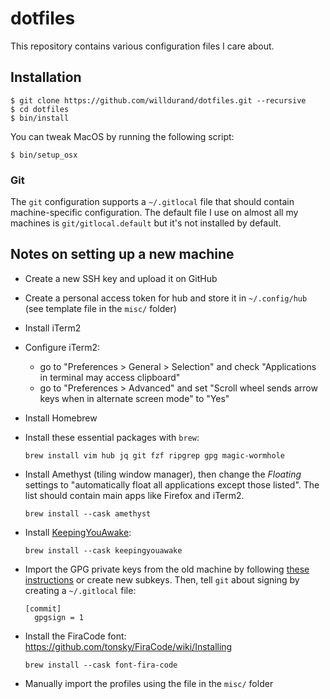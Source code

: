 # dotfiles

This repository contains various configuration files I care about.

## Installation

    $ git clone https://github.com/willdurand/dotfiles.git --recursive
    $ cd dotfiles
    $ bin/install

You can tweak MacOS by running the following script:

    $ bin/setup_osx

### Git

The `git` configuration supports a `~/.gitlocal` file that should contain
machine-specific configuration. The default file I use on almost all my machines
is `git/gitlocal.default` but it's not installed by default.

## Notes on setting up a new machine

- Create a new SSH key and upload it on GitHub
- Create a personal access token for hub and store it in `~/.config/hub` (see
  template file in the `misc/` folder)
- Install iTerm2
- Configure iTerm2:
    - go to "Preferences > General > Selection" and check "Applications in
      terminal may access clipboard"
    - go to "Preferences > Advanced" and set "Scroll wheel sends arrow keys when
      in alternate screen mode" to "Yes"
- Install Homebrew
- Install these essential packages with `brew`:

      brew install vim hub jq git fzf ripgrep gpg magic-wormhole

- Install Amethyst (tiling window manager), then change the _Floating_ settings
  to "automatically float all applications except those listed". The list should
  contain main apps like Firefox and iTerm2.

      brew install --cask amethyst

- Install [KeepingYouAwake][]:

      brew install --cask keepingyouawake

- Import the GPG private keys from the old machine by following [these
  instructions](./gpg/README.md) or create new subkeys. Then, tell `git` about
  signing by creating a `~/.gitlocal` file:

      [commit]
        gpgsign = 1

- Install the FiraCode font: https://github.com/tonsky/FiraCode/wiki/Installing

      brew install --cask font-fira-code

- Manually import the profiles using the file in the `misc/` folder


[KeepingYouAwake]: https://github.com/newmarcel/KeepingYouAwake
